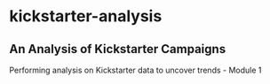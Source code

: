 # kickstarter-analysis
## An Analysis of Kickstarter Campaigns
Performing analysis on Kickstarter data to uncover trends - Module 1
